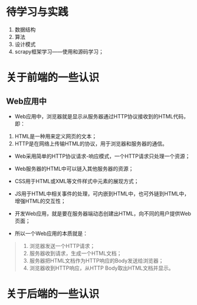 # 待学习与实践
1. 数据结构
1. 算法
1. 设计模式
1. scrapy框架学习——使用和源码学习；

# 关于前端的一些认识

## Web应用中
* Web应用中，浏览器就是显示从服务器通过HTTP协议接收到的HTML代码，即：

 1. HTML是一种用来定义网页的文本；
 1. HTTP是在网络上传输HTML的协议，用于浏览器和服务器的通信。

* Web采用简单的HTTP协议请求-响应模式，一个HTTP请求只处理一个资源；

* Web服务器的HTML中可以链入其他服务器的资源；
 
* CSS用于HTML或XML等文件样式中元素的展现方式；

* JS用于HTML中相关事件的处理，可内嵌到HTML中，也可外链到HTML中，增强HTML的交互性；

* 开发Web应用，就是要在服务器端动态创建出HTML，向不同的用户提供Web页面；

* 所以一个Web应用的本质就是：
> 1. 浏览器发送一个HTTP请求；
> 1. 服务器收到请求，生成一个HTML文档；
> 1. 服务器把HTML文档作为HTTP响应的Body发送给浏览器；
> 1. 浏览器收到HTTP响应，从HTTP Body取出HTML文档并显示。


# 关于后端的一些认识